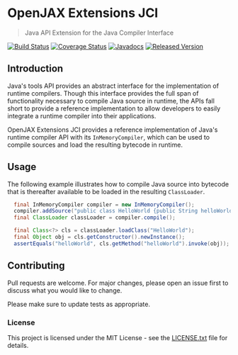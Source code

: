 # OpenJAX Extensions JCI

> Java API Extension for the Java Compiler Interface

[![Build Status](https://travis-ci.org/openjax/ext-jci.png)](https://travis-ci.org/openjax/ext-jci)
[![Coverage Status](https://coveralls.io/repos/github/openjax/ext-jci/badge.svg)](https://coveralls.io/github/openjax/ext-jci)
[![Javadocs](https://www.javadoc.io/badge/org.openjax.ext/jci.svg)](https://www.javadoc.io/doc/org.openjax.ext/jci)
[![Released Version](https://img.shields.io/maven-central/v/org.openjax.ext/jci.svg)](https://mvnrepository.com/artifact/org.openjax.ext/jci)

## Introduction

Java's tools API provides an abstract interface for the implementation of runtime compilers. Though this interface provides the full span of functionality necessary to compile Java source in runtime, the APIs fall short to provide a reference implementation to allow developers to easily integrate a runtime compiler into their applications.

OpenJAX Extensions JCI provides a reference implementation of Java's runtime compiler API with its `InMemoryCompiler`, which can be used to compile sources and load the resulting bytecode in runtime.

## Usage

  The following example illustrates how to compile Java source into bytecode that is thereafter available to be loaded in the resulting `ClassLoader`.

  ```java
    final InMemoryCompiler compiler = new InMemoryCompiler();
    compiler.addSource("public class HelloWorld {public String helloWorld() {return \"Hello world!\";}}");
    final ClassLoader classLoader = compiler.compile();

    final Class<?> cls = classLoader.loadClass("HelloWorld");
    final Object obj = cls.getConstructor().newInstance();
    assertEquals("helloWorld", cls.getMethod("helloWorld").invoke(obj));
  ```

## Contributing

Pull requests are welcome. For major changes, please open an issue first to discuss what you would like to change.

Please make sure to update tests as appropriate.

### License

This project is licensed under the MIT License - see the [LICENSE.txt](LICENSE.txt) file for details.